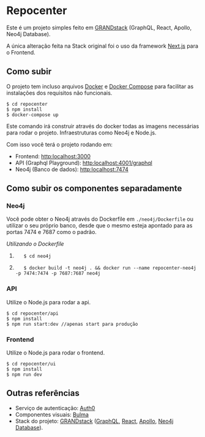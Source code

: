 # Repocenter

Este é um projeto simples feito em [GRANDstack](https://grandstack.io) (GraphQL, React, Apollo, Neo4j Database).

A única alteração feita na Stack original foi o uso da framework [Next.js](https://nextjs.org/) para o Frontend.


## Como subir

O projeto tem incluso arquivos [Docker](https://www.docker.com/) e [Docker Compose](https://docs.docker.com/compose/) para facilitar as instalações dos requisitos não funcionais.

 
```
$ cd repocenter
$ npm install
$ docker-compose up
```

Este comando irá construir através do docker todas as imagens necessárias para rodar o projeto. Infraestruturas como Neo4j e Node.js.

Com isso você terá o projeto rodando em:

- Frontend: [http:localhost:3000](http://0.0.0.0:3000)
- API (Graphql Playground): [http:localhost:4001/graphql](http://0.0.0.0:4001/graphql)
- Neo4j (Banco de dados): [http:localhost:7474](http://0.0.0.0:7474)

## Como subir os componentes separadamente
### Neo4j
Você pode obter o Neo4j através do Dockerfile em ``./neo4j/Dockerfile`` ou utilizar o seu próprio banco, desde que o mesmo esteja
apontado para as portas 7474 e 7687 como o padrão.

*Utilizando o Dockerfile*
1. ```
      $ cd neo4j 
      ```
2. ```
      $ docker build -t neo4j . && docker run --name repocenter-neo4j -p 7474:7474 -p 7687:7687 neo4j
      ```
   
### API
Utilize o Node.js para rodar a api.
```
$ cd repocenter/api
$ npm install
$ npm run start:dev //apenas start para produção
```

### Frontend
Utilize o Node.js para rodar o frontend.
```
$ cd repocenter/ui
$ npm install
$ npm run dev
```



## Outras referências

- Serviço de autenticação: [Auth0](https://auth0.com)
- Componentes visuais: [Bulma](https://bulma.io)
- Stack do projeto: [GRANDstack](https://grandstack.io) ([GraphQL](https://graphql.org/), [React](https://pt-br.reactjs.org/), [Apollo](https://www.apollographql.com/docs/apollo-server/), [Neo4j Database](https://neo4j.com/)).